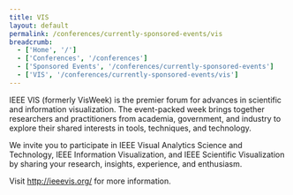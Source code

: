 ```yaml
---
title: VIS
layout: default
permalink: /conferences/currently-sponsored-events/vis
breadcrumb:
  - ['Home', '/']
  - ['Conferences', '/conferences']
  - ['Sponsored Events', '/conferences/currently-sponsored-events']
  - ['VIS', '/conferences/currently-sponsored-events/vis']
---
```




IEEE VIS (formerly VisWeek) is the premier forum for advances in scientific and information visualization. The event-packed week brings together researchers and practitioners from academia, government, and industry to explore their shared interests in tools, techniques, and technology.

We invite you to participate in IEEE Visual Analytics Science and Technology, IEEE Information Visualization, and IEEE Scientific Visualization by sharing your research, insights, experience, and enthusiasm.

Visit <a href="http://ieeevis.org/" target="_blank">http://ieeevis.org/</a> for more information.
